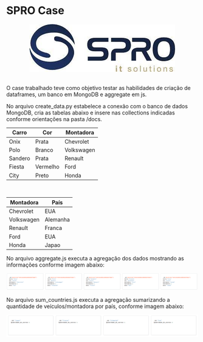 SPRO Case
==============================

<p align='center'>
    <img src = 'imgs/spro.jpeg'>
</p>
<br>  
O case trabalhado teve como objetivo testar as habilidades de criação de dataframes, um banco em MongoDB e aggregate em js.

No arquivo create_data.py estabelece a conexão com o banco de dados MongoDB, cria as tabelas abaixo e insere nas collections indicadas conforme orientações na pasta /docs. 

|Carro| Cor | Montadora |
|-----|-------|----------|
|Onix |Prata | Chevrolet |
|Polo | Branco | Volkswagen |
|Sandero | Prata |	Renault |
|Fiesta	| Vermelho | Ford |
|City |	Preto |	Honda|

<br>

| Montadora | País |
|-----------|------|
| Chevrolet | EUA  |
| Volkswagen | Alemanha |
| Renault | Franca |
| Ford | EUA |
| Honda | Japao |

No arquivo aggregate.js executa a agregação dos dados mostrando as informações conforme imagem abaixo:
<p align='center'>
    <img src = 'imgs/contagem_montadoras_2.png'>
</p>

No arquivo sum_countries.js executa a agregação sumarizando a quantidade de veículos/montadora por país, conforme imagem abaixo:
<p align='center'>
    <img src = 'imgs/total_carros_paises.png'>
</p>
